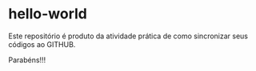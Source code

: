 # hello-world
Este repositório é produto da atividade prática de como sincronizar seus códigos ao GITHUB.

Parabéns!!!